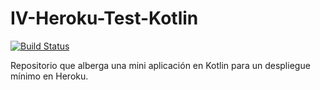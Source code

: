 # IV-Heroku-Test-Kotlin

[![Build Status](https://www.travis-ci.com/rauldpm/IV-Heroku-Test-Kotlin.svg?branch=main)](https://www.travis-ci.com/rauldpm/IV-Heroku-Test-Kotlin)

Repositorio que alberga una mini aplicación en Kotlin para un despliegue mínimo en Heroku.
